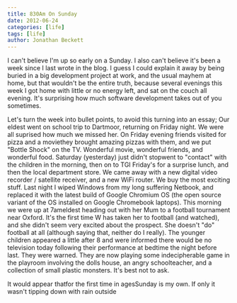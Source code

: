 ```yaml
---
title: 830Am On Sunday
date: 2012-06-24
categories: [life]
tags: [life]
author: Jonathan Beckett
---
```


I can't believe I'm up so early on a Sunday. I also can't believe it's been a week since I last wrote in the blog. I guess I could explain it away by being buried in a big development project at work, and the usual mayhem at home, but that wouldn't be the entire truth, because several evenings this week I got home with little or no energy left, and sat on the couch all evening. It's surprising how much software development takes out of you sometimes.

Let's turn the week into bullet points, to avoid this turning into an essay; Our eldest went on school trip to Dartmoor, returning on Friday night. We were all suprised how much we missed her. On Friday evening friends visited for pizza and a moviethey brought amazing pizzas with them, and we put "Bottle Shock" on the TV. Wonderful movie, wonderful friends, and wonderful food. Saturday (yesterday) just didn't stopwent to "contact" with the children in the morning, then on to TGI Friday's for a surprise lunch, and then the local department store. We came away with a new digital video recorder / satellite receiver, and a new WiFi router. We buy the most exciting stuff. Last night I wiped Windows from my long suffering Netbook, and replaced it with the latest build of Google Chromium OS (the open source variant of the OS installed on Google Chromebook laptops). This morning we were up at 7ameldest heading out with her Mum to a football tournament near Oxford. It's the first time W has taken her to football (and watched), and she didn't seem very excited about the prospect. She doesn't "do" football at all (although saying that, neither do I really). The younger children appeared a little after 8 and were informed there would be no television today following their performance at bedtime the night before last. They were warned. They are now playing some indecipherable game in the playroom involving the dolls house, an angry schoolteacher, and a collection of small plastic monsters. It's best not to ask.

It would appear thatfor the first time in agesSunday is my own. If only it wasn't tipping down with rain outside